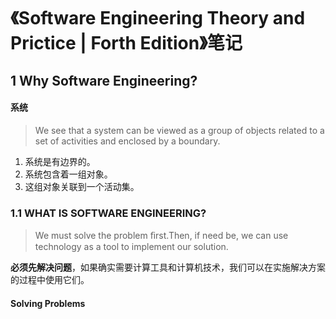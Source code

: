 # 《Software Engineering Theory and Prictice | Forth Edition》笔记

## 1 Why Software Engineering?

#### 系统

> We see that a system can be viewed as a group of objects related to a set of activities and enclosed by a boundary.

1. 系统是有边界的。
2. 系统包含着一组对象。
3. 这组对象关联到一个活动集。

### 1.1 WHAT IS SOFTWARE ENGINEERING?

> We must solve the problem ﬁrst.Then, if need be, we can use technology as a tool to implement our solution.

**必须先解决问题**，如果确实需要计算工具和计算机技术，我们可以在实施解决方案的过程中使用它们。

#### Solving Problems

